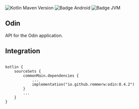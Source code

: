 <div>
    <div>
        <img src="https://img.shields.io/maven-central/v/io.github.remmerw/odin" alt="Kotlin Maven Version" />
        <img src="https://img.shields.io/badge/Platform-Android-brightgreen.svg?logo=android" alt="Badge Android" />
        <img src="https://img.shields.io/badge/Platform-JVM-8A2BE2.svg?logo=openjdk" alt="Badge JVM" />
    </div>
</div>

## Odin
API for the Odin application.

## Integration

```
    
kotlin {
    sourceSets {
        commonMain.dependencies {
            ...
            implementation("io.github.remmerw:odin:0.4.2")
        }
        ...
    }
}